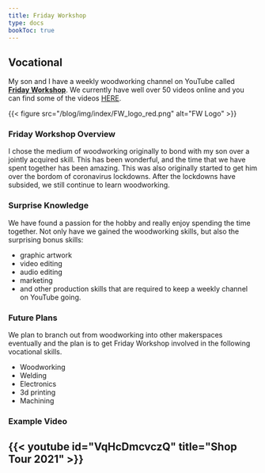 ```yaml
---
title: Friday Workshop
type: docs
bookToc: true
---
```


## Vocational
My son and I have a weekly woodworking channel on YouTube called **[Friday Workshop](https://www.youtube.com/channel/UCw_6_OqDIcTAPEFeYzbuY_w)**. We currently have well over 50 videos online and you can find some of the videos [HERE](https://www.youtube.com/channel/UCw_6_OqDIcTAPEFeYzbuY_w).

{{< figure src="/blog/img/index/FW_logo_red.png" alt="FW Logo" >}}

### Friday Workshop Overview
I chose the medium of woodworking originally to bond with my son over a jointly acquired skill. This has been wonderful, and the time that we have spent together has been amazing. This was also originally started to get him over the bordom of coronavirus lockdowns. After the lockdowns have subsided, we still continue to learn woodworking. 

### Surprise Knowledge
We have found a passion for the hobby and really enjoy spending the time together. Not only have we gained the woodworking skills, but also the surprising bonus skills:

- graphic artwork
- video editing
- audio editing
- marketing
- and other production skills that are required to keep a weekly channel on YouTube going. 

### Future Plans
We plan to branch out from woodworking into other makerspaces eventually and the plan is to get Friday Workshop involved in the following vocational skills.

- Woodworking
- Welding
- Electronics
- 3d printing
- Machining

### Example Video
{{< youtube id="VqHcDmcvczQ" title="Shop Tour 2021" >}}
---
